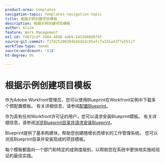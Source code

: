 ```yaml
---
product-area: templates
navigation-topic: templates-navigation-topic
title: 根据示例创建项目模板
description: 根据示例创建项目模板
author: Alina
feature: Work Management
exl-id: fdb72cdf-7d84-4698-a4b9-14520080979f
source-git-commit: f2f825280204b56d2dc85efc7a315a4377e551c7
workflow-type: tm+mt
source-wordcount: '118'
ht-degree: 0%

---
```


# 根据示例创建项目模板

<!--
<p data-mc-conditions="QuicksilverOrClassic.Draft mode">(NOTE: this is for QS only. Rest of the article still OK for classic.)</p>
-->

作为Adobe Workfront管理员，您可以使用Blueprint在Workfront实例中下载多个预配置模板。 有关详细信息，请参阅[配置Blueprint](../../../administration-and-setup/blueprints/configure-template-package.md)。

作为具有任何Workfront许可证的用户，您可以请求安装Blueprint模板。 有关详细信息，请参阅[浏览Blueprint目录并请求安装Blueprint](../../../administration-and-setup/blueprints/browse-catalog.md)。

Blueprint提供了基本构建块，帮助您创建随增长而增长的工作管理系统。 您可以浏览Blueprint目录并安装现成的项目模板。

每个模板都面向一个部门和特定的成熟度级别，以帮助您在系统中更快地实施经验证的最佳实践。
